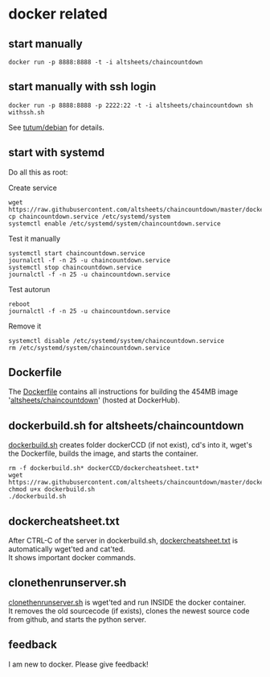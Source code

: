 # docker related

## start manually
    docker run -p 8888:8888 -t -i altsheets/chaincountdown
    
## start manually with ssh login
    docker run -p 8888:8888 -p 2222:22 -t -i altsheets/chaincountdown sh withssh.sh
See [tutum/debian](https://github.com/tutumcloud/tutum-debian) for details.

## start with systemd
Do all this as root:  

Create service

	wget https://raw.githubusercontent.com/altsheets/chaincountdown/master/docker/chaincountdown.service
    cp chaincountdown.service /etc/systemd/system
    systemctl enable /etc/systemd/system/chaincountdown.service
    
Test it manually

    systemctl start chaincountdown.service
    journalctl -f -n 25 -u chaincountdown.service
    systemctl stop chaincountdown.service
    journalctl -f -n 25 -u chaincountdown.service

Test autorun

	reboot
	journalctl -f -n 25 -u chaincountdown.service
	 
Remove it

    systemctl disable /etc/systemd/system/chaincountdown.service
    rm /etc/systemd/system/chaincountdown.service


## Dockerfile
The [Dockerfile](Dockerfile) contains all instructions for building the 454MB image '[altsheets/chaincountdown](https://hub.docker.com/r/altsheets/chaincountdown/)' (hosted at DockerHub).

## dockerbuild.sh for altsheets/chaincountdown
[dockerbuild.sh](dockerbuild.sh) creates folder dockerCCD (if not exist), cd's into it, wget's the Dockerfile, builds the image, and starts the container.

    rm -f dockerbuild.sh* dockerCCD/dockercheatsheet.txt*
    wget https://raw.githubusercontent.com/altsheets/chaincountdown/master/docker/dockerbuild.sh
    chmod u+x dockerbuild.sh
    ./dockerbuild.sh
    
## dockercheatsheet.txt
After CTRL-C of the server in dockerbuild.sh, [dockercheatsheet.txt](dockercheatsheet.txt) is automatically wget'ted and cat'ted.  
It shows important docker commands.

## clonethenrunserver.sh
[clonethenrunserver.sh](clonethenrunserver.sh) is wget'ted and run INSIDE the docker container.  
It removes the old sourcecode (if exists), clones the newest source code from github, and starts the python server.

## feedback
I am new to docker. Please give feedback!
 